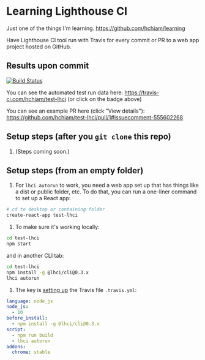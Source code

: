 # Learning Lighthouse CI

Just one of the things I'm learning. <https://github.com/hchiam/learning>

Have Lighthouse CI tool run with Travis for every commit or PR to a web app project hosted on GitHub.

## Results upon commit

[![Build Status](https://travis-ci.com/hchiam/test-lhci.svg?branch=master)](https://travis-ci.com/hchiam/test-lhci)

You can see the automated test run data here: <https://travis-ci.com/hchiam/test-lhci> (or click on the badge above)

You can see an example PR here (click "View details"): <https://github.com/hchiam/test-lhci/pull/1#issuecomment-555602268>

## Setup steps (after you `git clone` this repo)

1. (Steps coming soon.)

## Setup steps (from an empty folder)

1. For `lhci autorun` to work, you need a web app set up that has things like a dist or public folder, etc. To do that, you can run a one-liner command to set up a React app:

```bash
# cd to desktop or containing folder
create-react-app test-lhci
```

1. To make sure it's working locally:

```bash
cd test-lhci
npm start
```

and in another CLI tab:

```bash
cd test-lhci
npm install -g @lhci/cli@0.3.x
lhci autorun
```

1. The key is [setting up](https://github.com/GoogleChrome/lighthouse-ci#quick-start) the Travis file `.travis.yml`:

```yml
language: node_js
node_js:
  - 10
before_install:
  - npm install -g @lhci/cli@0.3.x
script:
  - npm run build
  - lhci autorun
addons:
  chrome: stable
```
